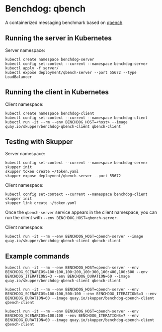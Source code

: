 # Benchdog: qbench

A containerized messaging benchmark based on [qbench][qbench].

[qbench]: https://github.com/ssorj/qbench

## Running the server in Kubernetes

Server namespace:

    kubectl create namespace benchdog-server
    kubectl config set-context --current --namespace benchdog-server
    kubectl apply -f server/
    kubectl expose deployment/qbench-server --port 55672 --type LoadBalancer

## Running the client in Kubernetes

Client namespace:

    kubectl create namespace benchdog-client
    kubectl config set-context --current --namespace benchdog-client
    kubectl run -it --rm --env BENCHDOG_HOST=<host> --image quay.io/skupper/benchdog-qbench-client qbench-client

## Testing with Skupper

Server namespace:

    kubectl config set-context --current --namespace benchdog-server
    skupper init
    skupper token create ~/token.yaml
    skupper expose deployment/qbench-server --port 55672

Client namespace:

    kubectl config set-context --current --namespace benchdog-client
    skupper init
    skupper link create ~/token.yaml

Once the `qbench-server` service appears in the client namespace, you
can run the client with `--env BENCHDOG_HOST=qbench-server`.

Client namespace:

    kubectl run -it --rm --env BENCHDOG_HOST=qbench-server --image quay.io/skupper/benchdog-qbench-client qbench-client

## Example commands

    kubectl run -it --rm --env BENCHDOG_HOST=qbench-server --env BENCHDOG_SCENARIOS=100:100,100:200,100:300,100:400,100:500 --env BENCHDOG_ITERATIONS=3 --env BENCHDOG_DURATION=60 --image quay.io/skupper/benchdog-qbench-client qbench-client

    kubectl run -it --rm --env BENCHDOG_HOST=qbench-server --env BENCHDOG_SCENARIOS=100:100,500:100 --env BENCHDOG_ITERATIONS=3 --env BENCHDOG_DURATION=60 --image quay.io/skupper/benchdog-qbench-client qbench-client

    kubectl run -it --rm --env BENCHDOG_HOST=qbench-server --env BENCHDOG_SCENARIOS=100:100 --env BENCHDOG_ITERATIONS=7 --env BENCHDOG_DURATION=60 --image quay.io/skupper/benchdog-qbench-client qbench-client
